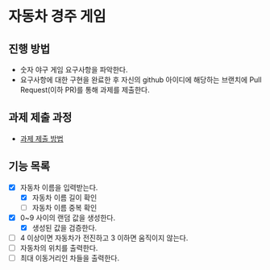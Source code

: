 # 자동차 경주 게임
## 진행 방법
* 숫자 야구 게임 요구사항을 파악한다.
* 요구사항에 대한 구현을 완료한 후 자신의 github 아이디에 해당하는 브랜치에 Pull Request(이하 PR)를 통해 과제를 제출한다.

## 과제 제출 과정
* [과제 제출 방법](https://github.com/next-step/nextstep-docs/tree/master/precourse)

## 기능 목록
- [X] 자동차 이름을 입력받는다.
  - [X] 자동차 이름 길이 확인
  - [ ] 자동차 이름 중복 확인
- [X] 0~9 사이의 랜덤 값을 생성한다.
  - [X] 생성된 값을 검증한다.
- [ ] 4 이상이면 자동차가 전진하고 3 이하면 움직이지 않는다.
- [ ] 자동차의 위치를 출력한다.
- [ ] 최대 이동거리인 차들을 출력한다.
